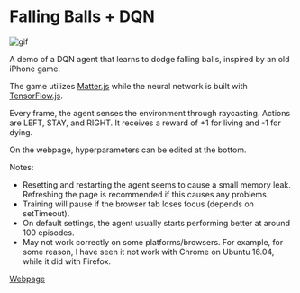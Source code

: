 # Falling Balls + DQN

![gif](https://raw.githubusercontent.com/seann999/dodge_tfjs/master/demo.gif)

A demo of a DQN agent that learns to dodge falling balls, inspired by an old iPhone game.

The game utilizes [Matter.js](http://brm.io/matter-js/) while the neural network is built with [TensorFlow.js](https://js.tensorflow.org/).

Every frame, the agent senses the environment through raycasting. Actions are LEFT, STAY, and RIGHT. It receives a reward of +1 for living and -1 for dying.

On the webpage, hyperparameters can be edited at the bottom.

Notes:
* Resetting and restarting the agent seems to cause a small memory leak. Refreshing the page is recommended if this causes any problems.
* Training will pause if the browser tab loses focus (depends on setTimeout).
* On default settings, the agent usually starts performing better at around 100 episodes.
* May not work correctly on some platforms/browsers. For example, for some reason, I have seen it not work with Chrome on Ubuntu 16.04, while it did with Firefox.

[Webpage](https://seann999.github.io/dodge_tfjs/)
